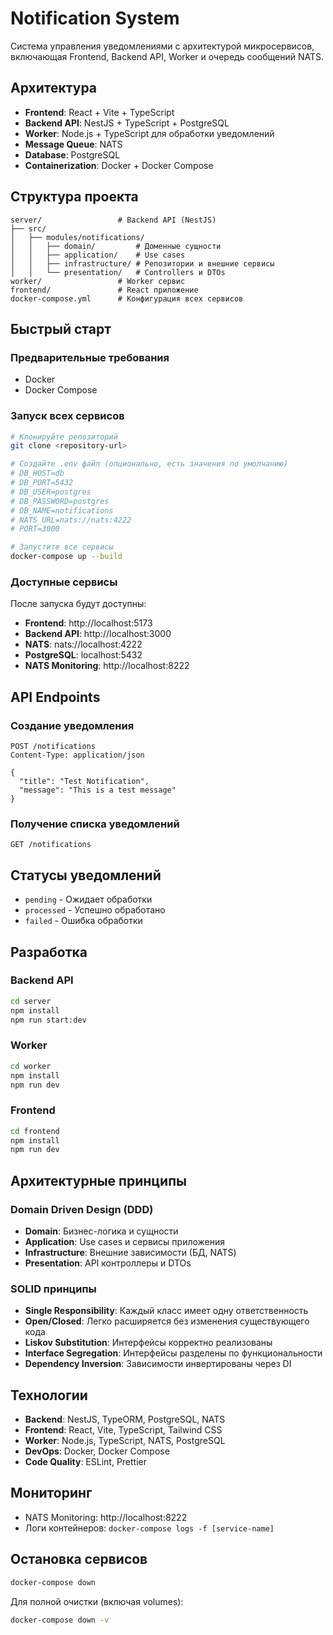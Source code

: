 # Notification System

Система управления уведомлениями с архитектурой микросервисов, включающая Frontend, Backend API, Worker и очередь сообщений NATS.

## Архитектура

- **Frontend**: React + Vite + TypeScript
- **Backend API**: NestJS + TypeScript + PostgreSQL
- **Worker**: Node.js + TypeScript для обработки уведомлений
- **Message Queue**: NATS
- **Database**: PostgreSQL
- **Containerization**: Docker + Docker Compose

## Структура проекта

```
server/                 # Backend API (NestJS)
├── src/
│   ├── modules/notifications/
│   │   ├── domain/         # Доменные сущности
│   │   ├── application/    # Use cases
│   │   ├── infrastructure/ # Репозитории и внешние сервисы
│   │   └── presentation/   # Controllers и DTOs
worker/                 # Worker сервис
frontend/               # React приложение
docker-compose.yml      # Конфигурация всех сервисов
```

## Быстрый старт

### Предварительные требования

- Docker
- Docker Compose

### Запуск всех сервисов

```bash
# Клонируйте репозиторий
git clone <repository-url>

# Создайте .env файл (опционально, есть значения по умолчанию)
# DB_HOST=db
# DB_PORT=5432
# DB_USER=postgres
# DB_PASSWORD=postgres
# DB_NAME=notifications
# NATS_URL=nats://nats:4222
# PORT=3000

# Запустите все сервисы
docker-compose up --build
```

### Доступные сервисы

После запуска будут доступны:

- **Frontend**: http://localhost:5173
- **Backend API**: http://localhost:3000
- **NATS**: nats://localhost:4222
- **PostgreSQL**: localhost:5432
- **NATS Monitoring**: http://localhost:8222

## API Endpoints

### Создание уведомления
```http
POST /notifications
Content-Type: application/json

{
  "title": "Test Notification",
  "message": "This is a test message"
}
```

### Получение списка уведомлений
```http
GET /notifications
```

## Статусы уведомлений

- `pending` - Ожидает обработки
- `processed` - Успешно обработано
- `failed` - Ошибка обработки

## Разработка

### Backend API

```bash
cd server
npm install
npm run start:dev
```

### Worker

```bash
cd worker
npm install
npm run dev
```

### Frontend

```bash
cd frontend
npm install
npm run dev
```

## Архитектурные принципы

### Domain Driven Design (DDD)

- **Domain**: Бизнес-логика и сущности
- **Application**: Use cases и сервисы приложения
- **Infrastructure**: Внешние зависимости (БД, NATS)
- **Presentation**: API контроллеры и DTOs

### SOLID принципы

- **Single Responsibility**: Каждый класс имеет одну ответственность
- **Open/Closed**: Легко расширяется без изменения существующего кода
- **Liskov Substitution**: Интерфейсы корректно реализованы
- **Interface Segregation**: Интерфейсы разделены по функциональности
- **Dependency Inversion**: Зависимости инвертированы через DI

## Технологии

- **Backend**: NestJS, TypeORM, PostgreSQL, NATS
- **Frontend**: React, Vite, TypeScript, Tailwind CSS
- **Worker**: Node.js, TypeScript, NATS, PostgreSQL
- **DevOps**: Docker, Docker Compose
- **Code Quality**: ESLint, Prettier

## Мониторинг

- NATS Monitoring: http://localhost:8222
- Логи контейнеров: `docker-compose logs -f [service-name]`

## Остановка сервисов

```bash
docker-compose down
```

Для полной очистки (включая volumes):

```bash
docker-compose down -v
```
